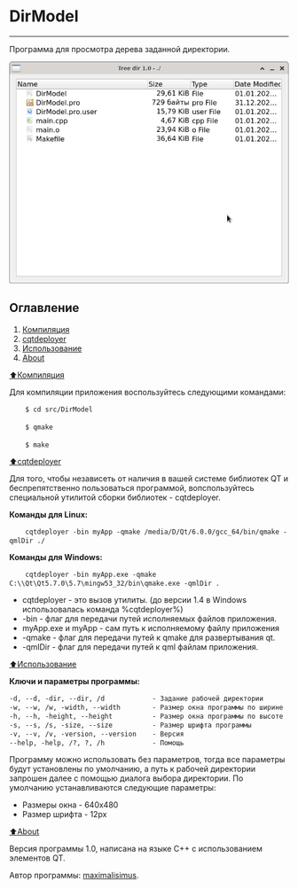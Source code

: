 # DirModel

****************************

Программа для просмотра дерева заданной директории.

<img src="https://raw.githubusercontent.com/maximalisimus/DirModel/main/image/dm-src-mage.png"  height="400">

## Оглавление

1. [Компиляция](#Компиляция)
2. [cqtdeployer](#cqtdeployer)
3. [Использование](#Использование)
4. [About](#About)

[:arrow_up:Компиляция](#Компиляция)

Для компиляции приложения воспользуйтесь следующими командами:

```
	$ cd src/DirModel
	
	$ qmake
	
	$ make
```

[:arrow_up:cqtdeployer](#cqtdeployer)

Для того, чтобы независеть от наличия в вашей системе библиотек QT и беспрепятственно пользоваться программой, вопспользуйтесь специальной утилитой сборки библиотек - cqtdeployer.

**Команды для Linux:**

```
	cqtdeployer -bin myApp -qmake /media/D/Qt/6.0.0/gcc_64/bin/qmake -qmlDir ./
```

**Команды для Windows:**

```
	cqtdeployer -bin myApp.exe -qmake C:\\Qt\Qt5.7.0\5.7\mingw53_32/bin\qmake.exe -qmlDir .
```

* cqtdeployer - это вызов утилиты. (до версии 1.4 в Windows использовалась команда %cqtdeployer%)
* -bin - флаг для передачи путей исполняемых файлов приложения.
* myApp.exe и myApp - сам путь к исполняемому файлу приложения
* -qmake - флаг для передачи путей к qmake для развертывания qt.
* -qmlDir - флаг для передачи путей к qml файлам приложения.

[:arrow_up:Использование](#Использование)

**Ключи и параметры программы:**
```
-d, --d, -dir, --dir, /d 			- Задание рабочей директории
-w, --w, /w, -width, --width 		- Размер окна программы по ширине
-h, --h, -height, --height 			- Размер окна программы по высоте
-s, --s, /s, -size, --size 			- Размер шрифта программы
-v, --v, /v, -version, --version 	- Версия
--help, -help, /?, ?, /h 			- Помощь
```

Программу можно использовать без параметров, тогда все параметры будут установлены по умолчанию, а путь к рабочей директории запрошен далее с помощью диалога выбора директории.
По умолчанию устанавливаются следующие параметры: 
* Размеры окна - 640x480
* Размер шрифта - 12px

[:arrow_up:About](#About)

Версия программы 1.0, написана на языке C++ с использованием элементов QT.

Автор программы: [maximalisimus](https://github.com/maximalisimus).
